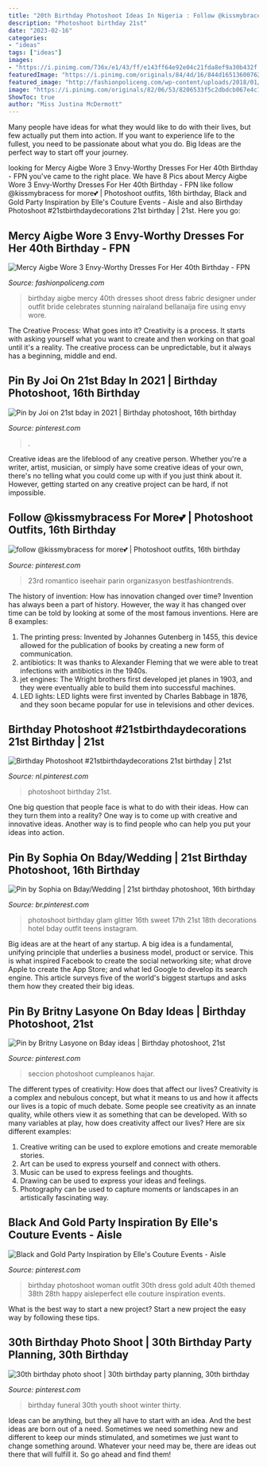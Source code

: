 ```yaml
---
title: "20th Birthday Photoshoot Ideas In Nigeria : Follow @kissmybracess For More💕"
description: "Photoshoot birthday 21st"
date: "2023-02-16"
categories:
- "ideas"
tags: ["ideas"]
images:
- "https://i.pinimg.com/736x/e1/43/ff/e143ff64e92e04c21fda8ef9a30b432f.jpg"
featuredImage: "https://i.pinimg.com/originals/84/4d/16/844d1651360076264429aa2bd192c893.jpg"
featured_image: "http://fashionpoliceng.com/wp-content/uploads/2018/01/Mercy-Aigbe-Dress-40th-Birthday.jpg"
image: "https://i.pinimg.com/originals/82/06/53/8206533f5c2dbdcb067e4c157bf3eabb.jpg"
ShowToc: true
author: "Miss Justina McDermott"
---
```



Many people have ideas for what they would like to do with their lives, but few actually put them into action. If you want to experience life to the fullest, you need to be passionate about what you do. Big Ideas are the perfect way to start off your journey.

	

		
looking for Mercy Aigbe Wore 3 Envy-Worthy Dresses For Her 40th Birthday - FPN you've came to the right place. We have 8 Pics about Mercy Aigbe Wore 3 Envy-Worthy Dresses For Her 40th Birthday - FPN like follow @kissmybracess for more💕 | Photoshoot outfits, 16th birthday, Black and Gold Party Inspiration by Elle&#039;s Couture Events - Aisle and also Birthday Photoshoot #21stbirthdaydecorations 21st birthday | 21st. Here you go:
		
    
## Mercy Aigbe Wore 3 Envy-Worthy Dresses For Her 40th Birthday - FPN

<img loading=lazy src="http://fashionpoliceng.com/wp-content/uploads/2018/01/Mercy-Aigbe-Dress-40th-Birthday.jpg" onerror="this.onerror=null;this.src='https://tse2.mm.bing.net/th?id=OIP.7ZxZ12z_GEHwFsHstsoGeQHaIz&amp;pid=15.1';" alt="Mercy Aigbe Wore 3 Envy-Worthy Dresses For Her 40th Birthday - FPN">

_Source: fashionpoliceng.com_

>birthday aigbe mercy 40th dresses shoot dress fabric designer under outfit bride celebrates stunning nairaland bellanaija fire using envy wore. 

	

The Creative Process: What goes into it?
Creativity is a process. It starts with asking yourself what you want to create and then working on that goal until it's a reality. The creative process can be unpredictable, but it always has a beginning, middle and end.

    
## Pin By Joi On 21st Bday In 2021 | Birthday Photoshoot, 16th Birthday

<img loading=lazy src="https://i.pinimg.com/736x/2c/53/3b/2c533b3ff8f680c7ad048684cbb813ed.jpg" onerror="this.onerror=null;this.src='https://tse1.mm.bing.net/th?id=OIP.k951m5hfUho0cJs3ETtsmgHaJO&amp;pid=15.1';" alt="Pin by Joi on 21st bday in 2021 | Birthday photoshoot, 16th birthday">

_Source: pinterest.com_

>. 

	

Creative ideas are the lifeblood of any creative person. Whether you're a writer, artist, musician, or simply have some creative ideas of your own, there's no telling what you could come up with if you just think about it. However, getting started on any creative project can be hard, if not impossible.

    
## Follow @kissmybracess For More💕 | Photoshoot Outfits, 16th Birthday

<img loading=lazy src="https://i.pinimg.com/originals/a2/42/4c/a2424cf9876cde6351c1d584802689b2.jpg" onerror="this.onerror=null;this.src='https://tse1.mm.bing.net/th?id=OIP.W-MfwgB79EhVgZToD6nqRgHaLo&amp;pid=15.1';" alt="follow @kissmybracess for more💕 | Photoshoot outfits, 16th birthday">

_Source: pinterest.com_

>23rd romantico iseehair parin organizasyon bestfashiontrends. 

	

The history of invention: How has innovation changed over time?
Invention has always been a part of history. However, the way it has changed over time can be told by looking at some of the most famous inventions. Here are 8 examples:
1. The printing press: Invented by Johannes Gutenberg in 1455, this device allowed for the publication of books by creating a new form of communication.
2. antibiotics: It was thanks to Alexander Fleming that we were able to treat infections with antibiotics in the 1940s.
3. jet engines: The Wright brothers first developed jet planes in 1903, and they were eventually able to build them into successful machines.
4. LED lights: LED lights were first invented by Charles Babbage in 1876, and they soon became popular for use in televisions and other devices.

    
## Birthday Photoshoot #21stbirthdaydecorations 21st Birthday | 21st

<img loading=lazy src="https://i.pinimg.com/736x/e1/43/ff/e143ff64e92e04c21fda8ef9a30b432f.jpg" onerror="this.onerror=null;this.src='https://tse1.mm.bing.net/th?id=OIP.EVYbkf2f7ZSpGDKfe1uDZAHaLH&amp;pid=15.1';" alt="Birthday Photoshoot #21stbirthdaydecorations 21st birthday | 21st">

_Source: nl.pinterest.com_

>photoshoot birthday 21st. 

	

One big question that people face is what to do with their ideas. How can they turn them into a reality? One way is to come up with creative and innovative ideas. Another way is to find people who can help you put your ideas into action.

    
## Pin By Sophia On Bday/Wedding | 21st Birthday Photoshoot, 16th Birthday

<img loading=lazy src="https://i.pinimg.com/originals/82/06/53/8206533f5c2dbdcb067e4c157bf3eabb.jpg" onerror="this.onerror=null;this.src='https://tse1.mm.bing.net/th?id=OIP.fa6AZF2mn17aMyw4iBvE9QHaHa&amp;pid=15.1';" alt="Pin by Sophia on Bday/Wedding | 21st birthday photoshoot, 16th birthday">

_Source: br.pinterest.com_

>photoshoot birthday glam glitter 16th sweet 17th 21st 18th decorations hotel bday outfit teens instagram. 

	

Big ideas are at the heart of any startup. A big idea is a fundamental, unifying principle that underlies a business model, product or service. This is what inspired Facebook to create the social networking site; what drove Apple to create the App Store; and what led Google to develop its search engine. This article surveys five of the world's biggest startups and asks them how they created their big ideas.

    
## Pin By Britny Lasyone On Bday Ideas | Birthday Photoshoot, 21st

<img loading=lazy src="https://i.pinimg.com/originals/84/4d/16/844d1651360076264429aa2bd192c893.jpg" onerror="this.onerror=null;this.src='https://tse2.mm.bing.net/th?id=OIP.nhMCbXQpdK-KYb2dgw_LYwHaLG&amp;pid=15.1';" alt="Pin by Britny Lasyone on Bday ideas | Birthday photoshoot, 21st">

_Source: pinterest.com_

>seccion photoshoot cumpleanos hajar. 

	

The different types of creativity: How does that affect our lives?
Creativity is a complex and nebulous concept, but what it means to us and how it affects our lives is a topic of much debate. Some people see creativity as an innate quality, while others view it as something that can be developed. With so many variables at play, how does creativity affect our lives? Here are six different examples: 
1. Creative writing can be used to explore emotions and create memorable stories.
2. Art can be used to express yourself and connect with others.
3. Music can be used to express feelings and thoughts.
4. Drawing can be used to express your ideas and feelings.
5. Photography can be used to capture moments or landscapes in an artistically fascinating way. 

    
## Black And Gold Party Inspiration By Elle&#039;s Couture Events - Aisle

<img loading=lazy src="https://i.pinimg.com/736x/d2/59/29/d25929a149bb7a7406042cde8416b4b0--adult-birthday-photoshoot-ideas-birthday-shots.jpg" onerror="this.onerror=null;this.src='https://tse4.mm.bing.net/th?id=OIP._W7OjWBQ_JCieQbQIXFe3wHaLH&amp;pid=15.1';" alt="Black and Gold Party Inspiration by Elle&#039;s Couture Events - Aisle">

_Source: pinterest.com_

>birthday photoshoot woman outfit 30th dress gold adult 40th themed 38th 28th happy aisleperfect elle couture inspiration events. 

	

What is the best way to start a new project?
Start a new project the easy way by following these tips.

    
## 30th Birthday Photo Shoot | 30th Birthday Party Planning, 30th Birthday

<img loading=lazy src="https://i.pinimg.com/originals/0b/2c/aa/0b2caa85a5bd4f0a723157c44f37c772.jpg" onerror="this.onerror=null;this.src='https://tse2.mm.bing.net/th?id=OIP.uIK4DsOuO48A1rlD-kSHgwHaHa&amp;pid=15.1';" alt="30th birthday photo shoot | 30th birthday party planning, 30th birthday">

_Source: pinterest.com_

>birthday funeral 30th youth shoot winter thirty. 

	

Ideas can be anything, but they all have to start with an idea. And the best ideas are born out of a need. Sometimes we need something new and different to keep our minds stimulated, and sometimes we just want to change something around. Whatever your need may be, there are ideas out there that will fulfill it. So go ahead and find them!

